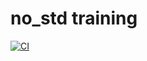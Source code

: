 # no_std training

[![CI](https://github.com/SergioGasquez/no_std-training/actions/workflows/ci.yml/badge.svg)](https://github.com/SergioGasquez/no_std-training/actions/workflows/ci.yml)
